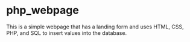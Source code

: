 # php_webpage
This is a simple webpage that has a landing form and uses HTML, CSS, PHP, and SQL to insert values into the database. 

